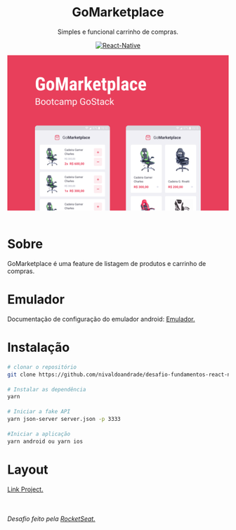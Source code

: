 <header>
  <h1 align="center">
    GoMarketplace
  </h1>
  <p align="center">Simples e funcional carrinho de compras.</p>
  <p align="center">
  <a href="https://reactnative.dev/" rel="nofollow">
        <img src="https://camo.githubusercontent.com/099a86b814c13bf9dbb1ebc651bd48740ba1de1a/68747470733a2f2f696d672e736869656c64732e696f2f7374617469632f76313f6c6162656c3d5265616374266d6573736167653d4e617469766526636f6c6f723d626c75653f7374796c653d706c6173746963266c6f676f3d5265616374" alt="React-Native" data-canonical-src="https://img.shields.io/static/v1?label=React&amp;message=Native&amp;color=blue?style=plastic&amp;logo=React" style="max-width:100%;">
    </a>
  </p>
  <p align="center">
    <img src="https://github.com/nivaldoandrade/desafio-fundamentos-react-native/blob/master/assetsReadme/GoMarketplace.png" />
  </p>
  </header>

 <main>
  <h1>Sobre</h1>
  <p>GoMarketplace é uma feature de listagem de produtos e carrinho de compras.</p>

  <h1>Emulador</h1>
  <p>Documentação de configuração do emulador android: <a href="https://react-native.rocketseat.dev/android/emulador">Emulador.</a></p>

  <h1>Instalação</h1>

  ``` bash
  # clonar o repositório
  git clone https://github.com/nivaldoandrade/desafio-fundamentos-react-native

  # Instalar as dependência
  yarn

  # Iniciar a fake API
  yarn json-server server.json -p 3333

  #Iniciar a aplicação
  yarn android ou yarn ios

  ```
  <h1>Layout</h1>
    <p>
      <a href="https://www.figma.com/file/VgK3hsmyGbqiGu9FdqfUzF/GoMarketplace?node-id=0%3A1">Link Project.</a>
    </p>

  <p style="margin-top: 50px">
    <h6>Desafio feito pela <a href="https://rocketseat.com.br/" target="_blank">RocketSeat.</a></h6>
  </p>
 </main>


